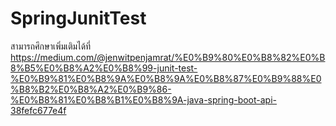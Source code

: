 # SpringJunitTest
สามารถศึกษาเพิ่มเติมได้ที่ https://medium.com/@jenwitpenjamrat/%E0%B9%80%E0%B8%82%E0%B8%B5%E0%B8%A2%E0%B8%99-junit-test-%E0%B9%81%E0%B8%9A%E0%B8%9A%E0%B8%87%E0%B9%88%E0%B8%B2%E0%B8%A2%E0%B9%86-%E0%B8%81%E0%B8%B1%E0%B8%9A-java-spring-boot-api-38fefc677e4f
